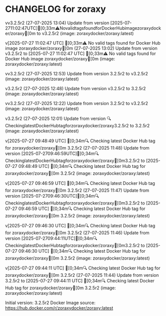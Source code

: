 CHANGELOG for zoraxy
===================
vv3.2.5r2 (27-07-2025 13:04)
    Update from version [2025-07-2711:02:47UTC][0;33m⚠️NovalidtagsfoundforDockerHubimagezoraxydocker/zoraxy[0m to v3.2.5r2 (image: zoraxydocker/zoraxy:latest)


v[2025-07-27 11:02:47 UTC] [0;33m⚠️ No valid tags found for Docker Hub image zoraxydocker/zoraxy[0m (27-07-2025 13:02)
    Update from version v3.2.5r2 to [2025-07-27 11:02:47 UTC] [0;33m⚠️ No valid tags found for Docker Hub image zoraxydocker/zoraxy[0m (image: zoraxydocker/zoraxy:latest)


vv3.2.5r2 (27-07-2025 12:53)
    Update from version 3.2.5r2 to v3.2.5r2 (image: zoraxydocker/zoraxy:latest)


v3.2.5r2 (27-07-2025 12:48)
    Update from version v3.2.5r2 to 3.2.5r2 (image: zoraxydocker/zoraxy:latest)


vv3.2.5r2 (27-07-2025 12:22)
    Update from version 3.2.5r2 to v3.2.5r2 (image: zoraxydocker/zoraxy:latest)


v3.2.5r2 (27-07-2025 12:01)
    Update from version 🔍CheckinglatestDockerHubtagforzoraxydocker/zoraxy3.2.5r2 to 3.2.5r2 (image: zoraxydocker/zoraxy:latest)


v[2025-07-27 09:48:49 UTC] [0;34m🔍 Checking latest Docker Hub tag for zoraxydocker/zoraxy[0m
3.2.5r2 (27-07-2025 11:48)
    Update from version [2025-07-2709:46:59UTC][0;34m🔍CheckinglatestDockerHubtagforzoraxydocker/zoraxy[0m3.2.5r2 to [2025-07-27 09:48:49 UTC] [0;34m🔍 Checking latest Docker Hub tag for zoraxydocker/zoraxy[0m
3.2.5r2 (image: zoraxydocker/zoraxy:latest)


v[2025-07-27 09:46:59 UTC] [0;34m🔍 Checking latest Docker Hub tag for zoraxydocker/zoraxy[0m
3.2.5r2 (27-07-2025 11:47)
    Update from version [2025-07-2709:46:30UTC][0;34m🔍CheckinglatestDockerHubtagforzoraxydocker/zoraxy[0m3.2.5r2 to [2025-07-27 09:46:59 UTC] [0;34m🔍 Checking latest Docker Hub tag for zoraxydocker/zoraxy[0m
3.2.5r2 (image: zoraxydocker/zoraxy:latest)


v[2025-07-27 09:46:30 UTC] [0;34m🔍 Checking latest Docker Hub tag for zoraxydocker/zoraxy[0m
3.2.5r2 (27-07-2025 11:46)
    Update from version [2025-07-2709:44:11UTC][0;34m🔍CheckinglatestDockerHubtagforzoraxydocker/zoraxy[0m3.2.5r2 to [2025-07-27 09:46:30 UTC] [0;34m🔍 Checking latest Docker Hub tag for zoraxydocker/zoraxy[0m
3.2.5r2 (image: zoraxydocker/zoraxy:latest)


v[2025-07-27 09:44:11 UTC] [0;34m🔍 Checking latest Docker Hub tag for zoraxydocker/zoraxy[0m
3.2.5r2 (27-07-2025 11:44)
    Update from version 3.2.5r2 to [2025-07-27 09:44:11 UTC] [0;34m🔍 Checking latest Docker Hub tag for zoraxydocker/zoraxy[0m
3.2.5r2 (image: zoraxydocker/zoraxy:latest)



Initial version: 3.2.5r2
Docker Image source: https://hub.docker.com/r/zoraxydocker/zoraxy:latest

